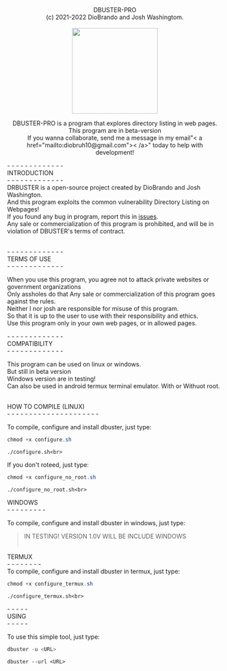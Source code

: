 <p align="center">
  <span>DBUSTER-PRO<br>(c) 2021-2022 DioBrando and Josh Washingtom.<br></span><br>
  <img src="https://badgen.net/badge/rdbuster/dbuster-pro/grey?icon=github" width=200><br>
  
</p>
<p align="center">
  <span align=>DBUSTER-PRO is a program that explores directory listing in web pages.<span>
  <span>This program are in beta-version<br>If you wanna collaborate, send me a message in my email"< a href="mailto:diobruh10@gmail.com">< /a>" today to help with development!</span><br>
</p>
- - - - - - - - - - - - -<br>
<span>INTRODUCTION</span><br>
- - - - - - - - - - - - -<br>
DRBUSTER is a open-source project created by DioBrando and Josh Washington.<br>
And this program exploits the common vulnerability Directory Listing on Webpages!<br>
If you found any bug in program, report this in <a href="https://github.com/DioBruh/dbuster-pro/issues">issues</a>.<br>
Any sale or commercialization of this program is prohibited, and will be in violation of DBUSTER's terms of contract.<br><br>
    
<span>- - - - - - - - - - - - -<br></span>
<span>TERMS OF USE</span><br>
<span>- - - - - - - - - - - - -<br></span>
    
When you use this program, you agree not to attack private websites or government organizations<br>
Only assholes do that
Any sale or commercialization of this program goes against the rules.<br>
Neither I nor josh are responsible for misuse of this program.<br>
So that it is up to the user to use with their responsibility and ethics.<br>
Use this program only in your own web pages, or in allowed pages.<br>

<span>- - - - - - - - - - - - -<br></span>
<span>COMPATIBILITY</span><br>
<span>- - - - - - - - - - - - -<br></span>   
    
This program can be used on linux or windows.<br>
But still in beta version<br>
Windows version are in testing!<br>
Can also be used in android termux terminal emulator. With or Withuot root.<br><br>

<span>HOW TO COMPILE (LINUX) </span><br>
<span>- - - - - - - - - - - - - - - - - - - - -<br></span>

To compile, configure and install dbuster, just type:<br>
    
```powershell
chmod +x configure.sh
```
    
```
./configure.sh<br> 
```

If you don't roteed, just type:<br>

```powershell    
chmod +x configure_no_root.sh
```
    
```
./configure_no_root.sh<br>
```


<span>WINDOWS</span><br>
<span>- - - - - - - - -<br></span>

To compile, configure and install dbuster in windows, just type:<br>
> IN TESTING! VERSION 1.0V WILL BE INCLUDE WINDOWS<br><br>
    
<span>TERMUX</span><br>
<span>- - - - - - - -<br></span>
To compile, configure and install dbuster in termux, just type:<br>


```powershell
chmod +x configure_termux.sh
```

```
./configure_termux.sh<br>
```

    
<span>- - - - - <br></span>
<span>USING</span><br>
<span>- - - - - <br></span>
    
To use this simple tool, just type:

```powershell
dbuster -u <URL>
```
    
```powerhsell
dbuster --url <URL>
```
